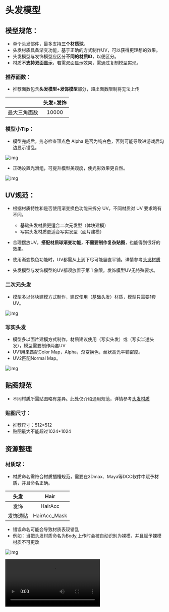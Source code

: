 # 头发模型

## 模型规范：

- 单个头发部件，最多支持**三个材质球**。
- 头发材质具备渐变功能，基于正确的方式制作UV，可以获得更理想的效果。
- 头发模型与发饰模型应区分**不同的材质ID**，以便区分。
- 材质**不支持双面显示**，若需双面显示效果，需通过复制模型实现。

### 推荐面数：

- 推荐面数包含**头发模型+发饰模型**部分，超出面数限制将无法上传

|              | 头发+发饰 |
| :----------: | :-------: |
| 最大三角面数 |   10000   |

### 模型小Tip：

- 模型完成后，务必检查顶点色 Alpha 是否为纯白色，否则可能导致进游戏后勾边显示错乱。
  

![img](https://arkimg.ark.online/1739959078972-10.png)

- 正确设置光滑组，可提升模型美观度，使光影效果更自然。


![img](https://arkimg.ark.online/1739959078971-1.png)

## UV规范：

- 根据材质特性和是否使用渐变换色功能来拆分 UV。不同材质对 UV 要求略有不同。
  - 基础头发材质更适合二次元发型（体块建模）
  - 写实头发材质更适合写实发型（面片建模）

- 合理摆放UV，**搭配材质球渐变功能，不需要制作复杂贴图**，也能得到很好的效果。
- 使用渐变换色功能时，UV都需从上到下尽可能竖直平铺。详情参考[头发材质](./4_3_0_Hair-Material)
- 头发模型与发饰模型的UV都须放置于第 1 象限。发饰模型UV无特殊要求。

### 二次元头发

- 模型多以体块建模方式制作，建议使用（基础头发）材质，模型只需要1套UV。

![img](https://arkimg.ark.online/1740390751697-5.png)

### 写实头发

- 模型多以面片建模方式制作，材质建议使用（写实头发）或（写实半透头发），模型需要制作两套UV
- UV1用来匹配Color Map，Alpha，渐变换色，丝状高光平铺密度。
- UV2匹配Normal Map。

![img](https://arkimg.ark.online/1740390751698-6.png)

## 贴图规范

- 不同材质所需贴图略有差异。此处仅介绍通用规范，详情参考[头发材质](./4_3_0_Hair-Material)

### 贴图尺寸：

- 推荐尺寸：512*512
- 贴图最大不能超过1024*1024

## 资源整理

### 材质球：

- 材质命名需符合材质插槽规范，需要在3Dmax、Maya等DCC软件中赋予材质，并且命名正确。

|   头发   |     Hair     |
| :------: | :----------: |
|   发饰   |   HairAcc    |
| 发饰透贴 | HairAcc_Mask |

- 错误命名可能会导致材质表现错乱
- 例如：当把头发材质命名为Body,上传时会被自动识别为裸模，并且赋予裸模材质不可更改

![img](https://arkimg.ark.online/1739959078971-6.png)

<video controls src="https://arkimg.ark.online/%E5%A4%B4%E5%8F%91%E6%9D%90%E8%B4%A8%E7%90%83%E7%BB%99%E9%94%99%E4%BA%86.mp4" />

### 模型检查：

- 检查3dsMax中单位设置是否是**厘米**
- 检查模型坐标是否在**世界坐标中心**，模型坐标为**0.0.0**，且**不能有缩放值**。

![头发检查坐标](https://arkimg.ark.online/%E5%A4%B4%E5%8F%91%E6%A3%80%E6%9F%A5%E5%9D%90%E6%A0%87.jpg)

- 检查资源列表中是否有**无用的模型，空组**等，如果有请删除。
- 检查是否存在错误的双面，破面，破点，5边及以上的多边面
- 检查模型**光滑组**是否设置正确
- 检查各个部件是否有赋予材质球，并且材质球命名正确。
- 检查UV数量是否正确

## 完成：

- 模型和贴图制作完成以后，即可进行绑定或动画制作
